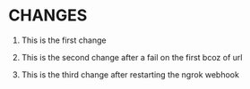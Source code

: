 # CHANGES

1. This is the first change
2. This is the second change after a fail on the first bcoz of url

3. This is the third change after restarting the ngrok webhook